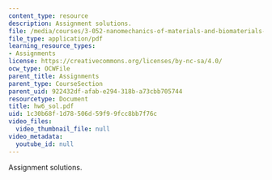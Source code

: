 ```yaml
---
content_type: resource
description: Assignment solutions.
file: /media/courses/3-052-nanomechanics-of-materials-and-biomaterials-spring-2007/1c30b68f1d78506d59f99fcc8bb7f76c_hw6_sol.pdf
file_type: application/pdf
learning_resource_types:
- Assignments
license: https://creativecommons.org/licenses/by-nc-sa/4.0/
ocw_type: OCWFile
parent_title: Assignments
parent_type: CourseSection
parent_uid: 922432df-afab-e294-318b-a73cbb705744
resourcetype: Document
title: hw6_sol.pdf
uid: 1c30b68f-1d78-506d-59f9-9fcc8bb7f76c
video_files:
  video_thumbnail_file: null
video_metadata:
  youtube_id: null
---
```

Assignment solutions.